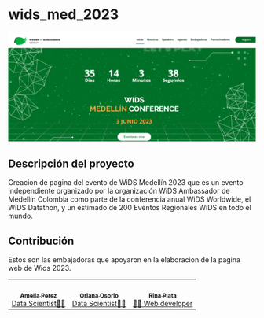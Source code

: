# wids_med_2023

![Wids](./assets/img/Readme.png)



## Descripción del proyecto

Creacion de pagina del evento de WiDS Medellín 2023 que es un evento independiente organizado por la organización WiDS Ambassador de Medellín Colombia como parte de la conferencia anual WiDS Worldwide, el WiDS Datathon, y un estimado de 200 Eventos Regionales WiDS en todo el mundo.



## Contribución
Estos son las embajadoras que apoyaron en la elaboracion de la pagina web de Wids 2023.


<table>
  <tr>
    <td align="center"><a href="https://www.linkedin.com/in/yemasu-perez/"><img style="border-radius: 50%;" src="https://avatars.githubusercontent.com/u/78620887?v=4" width="100px;" alt=""/><br /><sub><b>Amelia Perez </b></sub></a><br /><a href="https://www.linkedin.com/in/yemasu-perez/">Data Scientist👩‍💻</a></td>
    <td align="center"><a href="https://www.linkedin.com/in/oriana-osorio-14a37b56/" title="Rocketseat"><img style="border-radius: 50%;" src="https://avatars.githubusercontent.com/u/29681419?v=4" width="100px;" alt=""/><br /><sub><b>Oriana Osorio</b></sub></a><br /><a href="https://www.linkedin.com/in/oriana-osorio-14a37b56/" title="Rocketseat" title="Rocketseat">
    Data Scientist👩‍💻</a></td>
    <td align="center"><a href="https://www.linkedin.com/in/rina-plata/"><img style="border-radius: 50%;" src="https://avatars.githubusercontent.com/u/55161289?v=4" width="100px;" alt=""/><br /><sub><b>Rina Plata</b></sub></a><br /><a href="https://www.linkedin.com/in/rina-plata/" title="Rocketseat">👩‍💻 Web developer</a></td>
  </tr>
  <tr>
</table>
